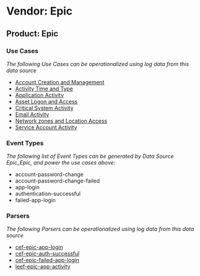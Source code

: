 Vendor: Epic
============
Product: Epic
-------------

### Use Cases

_The following Use Cases can be operationalized using log data from this data source_

* [Account Creation and Management](../UseCases/usecase_account_creation_and_management.md)
* [Activity Time  and Type](../UseCases/usecase_activity_time__and_type.md)
* [Application Activity](../UseCases/usecase_application_activity.md)
* [Asset Logon and Access](../UseCases/usecase_asset_logon_and_access.md)
* [Critical System Activity](../UseCases/usecase_critical_system_activity.md)
* [Email Activity](../UseCases/usecase_email_activity.md)
* [Network zones and Location Access](../UseCases/usecase_network_zones_and_location_access.md)
* [Service Account Activity](../UseCases/usecase_service_account_activity.md)


### Event Types

_The following list of Event Types can be generated by Data Source Epic_Epic, and power the use cases above:_

- account-password-change
- account-password-change-failed
- app-login
- authentication-successful
- failed-app-login


### Parsers

_The following Parsers can be operationalized using log data from this data source_

* [cef-epic-app-login](../Parsers/parserContent_cef-epic-app-login.md)
* [cef-epic-auth-successful](../Parsers/parserContent_cef-epic-auth-successful.md)
* [cef-epic-failed-app-login](../Parsers/parserContent_cef-epic-failed-app-login.md)
* [leef-epic-app-activity](../Parsers/parserContent_leef-epic-app-activity.md)
